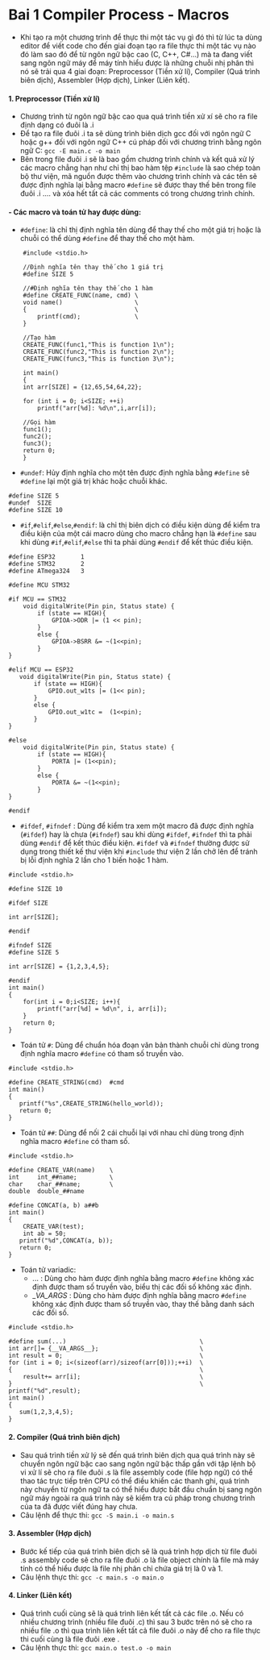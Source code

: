 
# Bai 1 Compiler Process - Macros 
- Khi tạo ra một chương trình để thực thi một tác vụ gì đó thì từ lúc ta dùng editor để viết code cho đến giai đoạn tạo ra file thực thi một tác vụ nào đó làm sao đó để từ ngôn ngữ bậc cao (C, C++, C#...) mà ta đang viết sang ngôn ngữ máy để máy tính hiểu được là những chuỗi nhị phân thì nó sẽ trải qua 4 giai đoạn: Preprocessor  (Tiền xử lí), Compiler (Quá trình biên dịch), Assembler (Hợp dịch), Linker (Liên kết).
#### 1. Preprocessor (Tiền xử lí)
- Chương trình từ ngôn ngữ bậc cao qua quá trình tiền xử xí sẽ cho ra file định dạng có đuôi là .i
- Để tạo ra file đuôi .i ta sẽ dùng trình biên dịch gcc đối với ngôn ngữ C hoặc g++ đối với ngôn ngữ C++ cú pháp đối với chương trình bằng ngôn ngữ C: `gcc -E main.c -o main`
- Bên trong file đuôi .i sẽ là bao gồm chương trình chính và kết quả xử lý các macro chẳng hạn như chỉ thị bao hàm tệp `#include` là sao chép toàn bộ thư viện, mã nguồn được thêm vào chương trình chính và các tên sẽ được định nghĩa lại bằng macro `#define` sẽ được thay thế bên trong file đuôi .i .... và xóa hết tất cả các comments có trong chương trình chính.
#### - Các macro và toán tử hay được dùng:
- `#define`: là chỉ thị định nghĩa tên dùng để thay thế cho một giá trị hoặc là chuỗi có thể dùng `#define` để thay thế cho một hàm.
``` 
    #include <stdio.h>

    //Định nghĩa tên thay thế cho 1 giá trị
    #define SIZE 5

    //#Định nghĩa tên thay thế cho 1 hàm 
    #define CREATE_FUNC(name, cmd) \
    void name()                    \
    {                              \
        printf(cmd);               \
    }                                               

    //Tạo hàm 
    CREATE_FUNC(func1,"This is function 1\n");
    CREATE_FUNC(func2,"This is function 2\n");
    CREATE_FUNC(func3,"This is function 3\n");

    int main()
    {
    int arr[SIZE] = {12,65,54,64,22};
    
    for (int i = 0; i<SIZE; ++i)
        printf("arr[%d]: %d\n",i,arr[i]);
    
    //Gọi hàm
    func1();
    func2();
    func3();
    return 0;
    }
```
- `#undef`: Hủy định nghĩa cho một tên được định nghĩa bằng `#define` sẽ `#define` lại một giá trị khác hoặc chuỗi khác.
```
#define SIZE 5
#undef  SIZE
#define SIZE 10

```
- `#if`,`#elif`,`#else`,`#endif`: là chỉ thị biên dịch có điều kiện dùng để kiểm tra điều kiện của một cái macro dùng cho macro chẳng hạn là `#define` sau khi dùng `#if`,`#elif`,`#else` thì ta phải dùng `#endif` để kết thúc điều kiện.
```
#define ESP32       1 
#define STM32       2 
#define ATmega324   3 

#define MCU STM32

#if MCU == STM32 
    void digitalWrite(Pin pin, Status state) {
        if (state == HIGH){
            GPIOA->ODR |= (1 << pin);
        }
        else {
            GPIOA->BSRR &= ~(1<<pin);
        } 
}

#elif MCU == ESP32
   void digitalWrite(Pin pin, Status state) {
       if (state == HIGH){
           GPIO.out_w1ts |= (1<< pin);
       }
       else {
           GPIO.out_w1tc =  (1<<pin);
       }
}

#else 
    void digitalWrite(Pin pin, Status state) {
        if (state == HIGH){
            PORTA |= (1<<pin);
        }
        else {
            PORTA &= ~(1<<pin);
        } 
}

#endif
```
- `#ifdef`, `#ifndef` : Dùng để kiểm tra xem một macro đã được định nghĩa (`#ifdef`) hay là chưa (`#ifndef`) sau khi dùng `#ifdef`, `#ifndef` thì ta phải dùng `#endif` để kết thúc điều kiện. `#ifdef` và `#ifndef` thường được sử dụng trong thiết kế thư viện khi `#include` thư viện 2 lần chở lên để tránh bị lỗi định nghĩa 2 lần cho 1 biến hoặc 1 hàm. 

```
#include <stdio.h>

#define SIZE 10

#ifdef SIZE

int arr[SIZE];

#endif

#ifndef SIZE
#define SIZE 5

int arr[SIZE] = {1,2,3,4,5};

#endif
int main()
{
    for(int i = 0;i<SIZE; i++){
        printf("arr[%d] = %d\n", i, arr[i]);
    }
    return 0;
}
```
- Toán tử `#`: Dùng để chuẩn hóa đoạn văn bản thành chuỗi chỉ dùng trong định nghĩa macro `#define` có tham số truyền vào.
```
#include <stdio.h>

#define CREATE_STRING(cmd)  #cmd
int main()
{
   printf("%s",CREATE_STRING(hello_world));
   return 0;
}
```
- Toán tử `##`: Dùng để nối 2 cái chuỗi lại với nhau chỉ dùng trong định nghĩa macro `#define` có tham số.
```
#include <stdio.h>

#define CREATE_VAR(name)    \
int     int_##name;         \
char    char_##name;        \
double  double_##name     

#define CONCAT(a, b) a##b
int main()
{
    CREATE_VAR(test);
    int ab = 50;
   printf("%d",CONCAT(a, b));
   return 0;
}
```
- Toán tử variadic:
    + ... : Dùng cho hàm được định nghĩa bằng macro `#define` không xác định được tham số truyền vào, biểu thị các đối số không xác định.
    + __VA_ARGS_ : Dùng cho hàm được định nghĩa bằng macro `#define` không xác định được tham số truyền vào, thay thế bằng danh sách các đối số.


```
#include <stdio.h>

#define sum(...)                                     \
int arr[]= {__VA_ARGS__};                            \
int result = 0;                                      \
for (int i = 0; i<(sizeof(arr)/sizeof(arr[0]));++i)  \
{                                                    \
    result+= arr[i];                                 \
}                                                    \
printf("%d",result);                                
int main()
{
   sum(1,2,3,4,5);
}
```
#### 2. Compiler (Quá trình biên dịch)
- Sau quá trình tiền xử lý sẽ đến quá trình biên dịch qua quá trình này sẽ chuyển ngôn ngữ bậc cao sang ngôn ngữ bậc thấp gần với tập lệnh bộ vi xử lí sẽ cho ra file đuôi .s là file assembly code (file hợp ngữ) có thể thao tác trực tiếp trên CPU có thể điều khiển các thanh ghi, quá trình này chuyển từ ngôn ngữ ta có thể hiểu được bắt đầu chuẩn bị sang ngôn ngữ máy ngoài ra quá trình này sẽ kiểm tra cú pháp trong chương trình của ta đã được viết đúng hay chưa.
- Câu lệnh để thực thi: `gcc -S main.i -o main.s`
#### 3. Assembler (Hợp dịch)
- Bước kế tiếp của quá trình biên dịch sẽ là quá trình hợp dịch từ file đuôi .s assembly code sẽ cho ra file đuôi .o là file object chính là file mà máy tính có thể hiểu được là file nhị phân chỉ chứa giá trị là 0 và 1. 
- Câu lệnh thực thi: `gcc -c main.s -o main.o`
#### 4. Linker (Liên kết)
- Quá trình cuối cùng sẽ là quá trình liên kết tất cả các file .o. Nếu có nhiều chương trình (nhiều file đuôi .c) thì sau 3 bước trên nó sẽ cho ra nhiều file .o thì qua trình liên kết tất cả file đuôi .o này để cho ra file thực thi cuối cùng là file đuôi .exe . 
- Câu lệnh thực thi: `gcc main.o test.o -o main`
